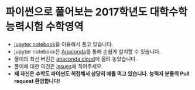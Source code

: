 
# 파이썬으로 풀어보는 2017학년도 대학수학능력시험 수학영역

- [jupyter notebook](http://jupyter.org/)을 이용해서 풀고 있습니다.
- jupyter notebook은 [Anaconda](https://www.continuum.io/downloads)를 통해 손쉽게 설치할 수 있습니다.
- 풀이의 최신 버전은 [anaconda cloud](https://anaconda.org/ymath/2017_csat_mathematics_type_ga/notebook)에 올려 놓았습니다.
- 풀이에 대한 의견은 [issues](https://github.com/serithemage/2017_CSAT_Mathematics_Type_GA/issues)에 적어주세요.
- **제 자신은 수학도 파이썬도 허접해서 상당히 애를 먹고 있습니다. 능력자 분들의 Pull request 환영합니다!**
